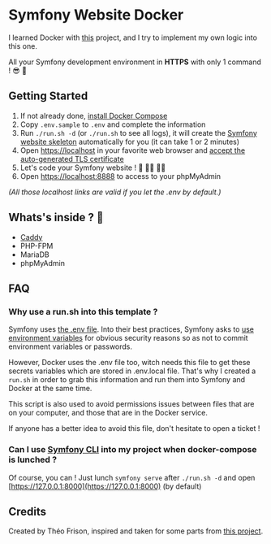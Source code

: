 # Symfony Website Docker

I learned Docker with [this](https://github.com/dunglas/symfony-docker) project, and I try to implement my own logic into this one.

All your Symfony development environment in **HTTPS** with only 1 command ! :sunglasses: :exploding_head: 

## Getting Started

1. If not already done, [install Docker Compose](https://docs.docker.com/compose/install/)
2. Copy `.env.sample` to `.env` and complete the information
3. Run `./run.sh -d` (or `./run.sh` to see all logs), it will create the [Symfony website skeleton](https://github.com/symfony/website-skeleton) automatically for you (it can take 1 or 2 minutes)
4. Open [https://localhost](https://localhost) in your favorite web browser and [accept the auto-generated TLS certificate](https://stackoverflow.com/a/15076602/1352334)
5. Let's code your Symfony website ! :tada: :man_technologist: :woman_technologist:
6. Open [https://localhost:8888](https://localhost:8888) to access to your phpMyAdmin

_(All those localhost links are valid if you let the .env by default.)_

## Whats's inside ? :monocle_face:

- [Caddy](https://caddyserver.com/v2)
- PHP-FPM
- MariaDB
- phpMyAdmin

## FAQ

### Why use a run.sh into this template ?

Symfony uses [the .env file](https://symfony.com/doc/current/configuration.html#config-dot-env).
Into their best practices, Symfony asks to [use environment variables](https://symfony.com/doc/current/best_practices.html#use-environment-variables-for-infrastructure-configuration)
for obvious security reasons so as not to commit environment variables or passwords.

However, Docker uses the .env file too, witch needs this file to get these secrets variables which are stored in .env.local file.
That's why I created a `run.sh` in order to grab this information and run them into Symfony and Docker at the same time.

This script is also used to avoid permissions issues between files that are on your computer, and those that are in the Docker service.

If anyone has a better idea to avoid this file, don't hesitate to open a ticket !

### Can I use [Symfony CLI](https://symfony.com/doc/current/setup/symfony_server.html) into my project when docker-compose is lunched ?

Of course, you can ! Just lunch `symfony serve` after `./run.sh -d` and open [https://127.0.0.1:8000](https://127.0.0.1:8000) (by default)

## Credits

Created by Théo Frison, inspired and taken for some parts from [this project](https://github.com/dunglas/symfony-docker).
